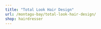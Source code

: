 ```yaml
---
title: "Total Look Hair Design"
url: /montagu-bay/total-look-hair-design/
shop: hairdresser
---
```

